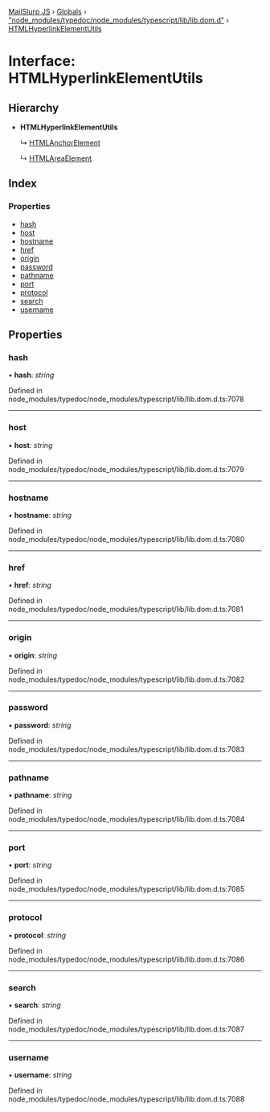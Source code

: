 [MailSlurp JS](../README.md) › [Globals](../globals.md) › ["node_modules/typedoc/node_modules/typescript/lib/lib.dom.d"](../modules/_node_modules_typedoc_node_modules_typescript_lib_lib_dom_d_.md) › [HTMLHyperlinkElementUtils](_node_modules_typedoc_node_modules_typescript_lib_lib_dom_d_.htmlhyperlinkelementutils.md)

# Interface: HTMLHyperlinkElementUtils

## Hierarchy

* **HTMLHyperlinkElementUtils**

  ↳ [HTMLAnchorElement](_node_modules_typedoc_node_modules_typescript_lib_lib_dom_d_.htmlanchorelement.md)

  ↳ [HTMLAreaElement](_node_modules_typedoc_node_modules_typescript_lib_lib_dom_d_.htmlareaelement.md)

## Index

### Properties

* [hash](_node_modules_typedoc_node_modules_typescript_lib_lib_dom_d_.htmlhyperlinkelementutils.md#hash)
* [host](_node_modules_typedoc_node_modules_typescript_lib_lib_dom_d_.htmlhyperlinkelementutils.md#host)
* [hostname](_node_modules_typedoc_node_modules_typescript_lib_lib_dom_d_.htmlhyperlinkelementutils.md#hostname)
* [href](_node_modules_typedoc_node_modules_typescript_lib_lib_dom_d_.htmlhyperlinkelementutils.md#href)
* [origin](_node_modules_typedoc_node_modules_typescript_lib_lib_dom_d_.htmlhyperlinkelementutils.md#origin)
* [password](_node_modules_typedoc_node_modules_typescript_lib_lib_dom_d_.htmlhyperlinkelementutils.md#password)
* [pathname](_node_modules_typedoc_node_modules_typescript_lib_lib_dom_d_.htmlhyperlinkelementutils.md#pathname)
* [port](_node_modules_typedoc_node_modules_typescript_lib_lib_dom_d_.htmlhyperlinkelementutils.md#port)
* [protocol](_node_modules_typedoc_node_modules_typescript_lib_lib_dom_d_.htmlhyperlinkelementutils.md#protocol)
* [search](_node_modules_typedoc_node_modules_typescript_lib_lib_dom_d_.htmlhyperlinkelementutils.md#search)
* [username](_node_modules_typedoc_node_modules_typescript_lib_lib_dom_d_.htmlhyperlinkelementutils.md#username)

## Properties

###  hash

• **hash**: *string*

Defined in node_modules/typedoc/node_modules/typescript/lib/lib.dom.d.ts:7078

___

###  host

• **host**: *string*

Defined in node_modules/typedoc/node_modules/typescript/lib/lib.dom.d.ts:7079

___

###  hostname

• **hostname**: *string*

Defined in node_modules/typedoc/node_modules/typescript/lib/lib.dom.d.ts:7080

___

###  href

• **href**: *string*

Defined in node_modules/typedoc/node_modules/typescript/lib/lib.dom.d.ts:7081

___

###  origin

• **origin**: *string*

Defined in node_modules/typedoc/node_modules/typescript/lib/lib.dom.d.ts:7082

___

###  password

• **password**: *string*

Defined in node_modules/typedoc/node_modules/typescript/lib/lib.dom.d.ts:7083

___

###  pathname

• **pathname**: *string*

Defined in node_modules/typedoc/node_modules/typescript/lib/lib.dom.d.ts:7084

___

###  port

• **port**: *string*

Defined in node_modules/typedoc/node_modules/typescript/lib/lib.dom.d.ts:7085

___

###  protocol

• **protocol**: *string*

Defined in node_modules/typedoc/node_modules/typescript/lib/lib.dom.d.ts:7086

___

###  search

• **search**: *string*

Defined in node_modules/typedoc/node_modules/typescript/lib/lib.dom.d.ts:7087

___

###  username

• **username**: *string*

Defined in node_modules/typedoc/node_modules/typescript/lib/lib.dom.d.ts:7088
